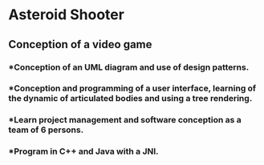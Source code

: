 # Asteroid Shooter
## Conception of a video game
### *Conception of an UML diagram and use of design patterns.
### *Conception and programming of a user interface, learning of the dynamic of articulated bodies and using a tree rendering.
### *Learn project management and software conception as a team of 6 persons.
### *Program in C++ and Java with a JNI.
